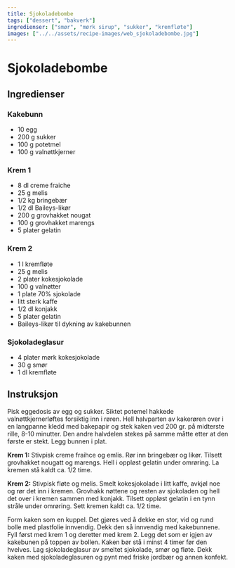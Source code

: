 ```yaml
---
title: Sjokoladebombe
tags: ["dessert", "bakverk"]
ingredienser: ["smør", "mørk sirup", "sukker", "kremfløte"]
images: ["../../assets/recipe-images/web_sjokoladebombe.jpg"]
---
```


# Sjokoladebombe

## Ingredienser

### Kakebunn

- 10 egg
- 200 g sukker
- 100 g potetmel
- 100 g valnøttkjerner

### Krem 1

- 8 dl creme fraiche
- 25 g melis
- 1/2 kg bringebær
- 1/2 dl Baileys-likør
- 200 g grovhakket nougat
- 100 g grovhakket marengs
- 5 plater gelatin

### Krem 2

- 1 l kremfløte
- 25 g melis
- 2 plater kokesjokolade
- 100 g valnøtter
- 1 plate 70% sjokolade
- litt sterk kaffe
- 1/2 dl konjakk
- 5 plater gelatin
- Baileys-likør til dykning av kakebunnen

### Sjokoladeglasur

- 4 plater mørk kokesjokolade
- 30 g smør
- 1 dl kremfløte

## Instruksjon

Pisk eggedosis av egg og sukker. Siktet potemel hakkede valnøttkjernerløftes forsiktig inn i røren. Hell halvparten av kakerøren over i en langpanne kledd med bakepapir og stek kaken ved 200 gr. på midterste rille, 8-10 minutter. Den andre halvdelen stekes på samme måtte etter at den første er stekt. Legg bunnen i plat.

**Krem 1:** Stivpisk creme fraihce og emlis. Rør inn bringebær og likør. Tilsett grovhakket nougatt og marengs. Hell i oppløst gelatin under omrøring. La kremen stå kaldt ca. 1/2 time.

**Krem 2:** Stivpisk fløte og melis. Smelt kokesjokolade i litt kaffe, avkjøl noe og rør det inn i kremen. Grovhakk nøttene og resten av sjokoladen og hell det over i kremen sammen med konjakk. Tilsett oppløst gelatin i en tynn stråle under omrøring. Sett kremen kaldt ca. 1/2 time.

Form kaken som en kuppel. Det gjøres ved å dekke en stor, vid og rund bolle med plastfolie innvendig. Dekk den så innvendig med kakebunnene. Fyll først med krem 1 og deretter med krem 2. Legg det som er igjen av kakebunen på toppen av bollen. Kaken bør stå i minst 4 timer før den hvelves. Lag sjokoladeglasur av smeltet sjokolade, smør og fløte. Dekk kaken med sjokoladeglasuren og pynt med friske jordbær og annen konfekt.
